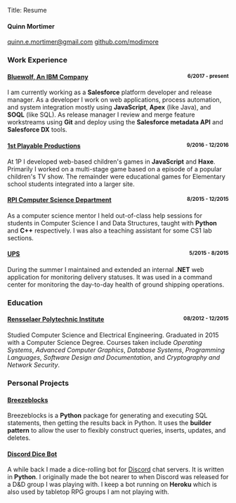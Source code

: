 Title: Resume

#### Quinn Mortimer

<div class="links text-center">
	<a href="mailto:quinn.e.mortimer&#64;gmail.com">quinn.e.mortimer&#64;gmail.com</a>
	<a href="https://github.com/modimore"><span class="print-visible">github.com/</span>modimore</a>
</div>

### Work Experience

<h4 class="text-left">
	<a href="https://www.bluewolf.com/">Bluewolf, An IBM Company</a>
	<small style="float:right">6/2017 - present</small>
</h4>

I am currently working as a **Salesforce** platform developer and release
manager. As a developer I work on web applications, process automation,
and system integration mostly using **JavaScript**, **Apex** (like Java),
and **SOQL** (like SQL). As release manager I review and merge feature
workstreams using **Git** and deploy using the **Salesforce metadata API**
and **Salesforce DX** tools.

<h4 class="text-left">
	<a href="http://www.1stplayable.com/">1st Playable Productions</a>
	<small style="float:right">9/2016 - 12/2016</small>
</h4>

At 1P I developed web-based children's games in **JavaScript** and **Haxe**.
Primarily I worked on a multi-stage game based on a episode of a popular
children's TV show. The remainder were educational games for Elementary school
students integrated into a larger site.

<h4 class="text-left">
	<a href="https://www.cs.rpi.edu/">RPI Computer Science Department</a>
	<small style="float:right">8/2015 - 12/2015</small>
</h4>

As a computer science mentor I held out-of-class help sessions for students in
Computer Science I and Data Structures, taught with **Python** and **C++**
respectively. I was also a teaching assistant for some CS1 lab sections.

<h4 class="text-left">
	<a href="https://ups.com/">UPS</a>
	<small style="float:right">5/2015 - 8/2015</small>
</h4>

During the summer I maintained and extended an internal **.NET** web application
for monitoring delivery statuses. It was used in a command center for monitoring
the day-to-day health of ground shipping operations.

### Education

<h4 class="text-left">
	<a href="https://rpi.edu/">Rensselaer Polytechnic Institute</a>
	<small style="float:right">08/2012 - 12/2015</small>
</h4>

Studied Computer Science and Electrical Engineering. Graduated in 2015 with a
Computer Science Degree. Courses taken include *Operating Systems*,
*Advanced Computer Graphics*, *Database Systems*, *Programming Languages*,
*Software Design and Documentation*, and *Cryptography and Network Security*.

### Personal Projects

#### [Breezeblocks](https://github.com/modimore/breezeblocks)

Breezeblocks is a **Python** package for generating and executing SQL statements,
then getting the results back in Python. It uses the **builder pattern** to allow
the user to flexibly construct queries, inserts, updates, and deletes.

#### [Discord Dice Bot](https://github.com/modimore/Discord-Dice-Bot)

A while back I made a dice-rolling bot for [Discord](https://discordapp.com) chat
servers. It is written in **Python**. I originally made the bot nearer to when
Discord was released for a D&D group I was playing with. I keep a bot running on
**Heroku** which is also used by tabletop RPG groups I am not playing with.
